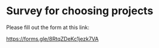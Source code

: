 # Survey for choosing projects

Please fill out the form at this link:

https://forms.gle/8RtqZDeKc1jezk7VA
